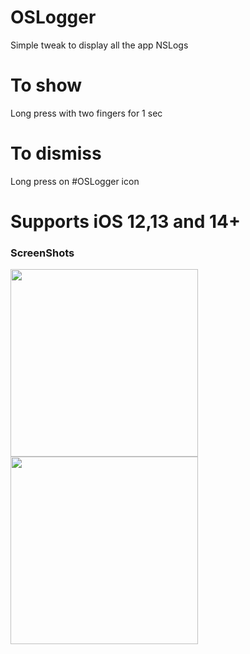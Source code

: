 # OSLogger

Simple tweak to display all the app NSLogs 

# To show
Long press with two fingers for 1 sec

# To dismiss
Long press on #OSLogger icon



# Supports iOS 12,13 and 14+

### ScreenShots


<img src="https://crazy90.com/Crazy/Files/IMG_4249.PNG" width="300"/> 


<img src="https://crazy90.com/Crazy/Files/IMG_4250.PNG" width="300"/> 



